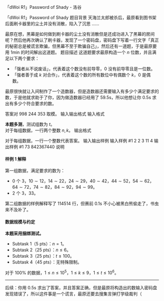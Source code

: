 



「dWoi R1」Password of Shady - 洛谷














「dWoi R1」Password of Shady
题目背景
天海兰太郎被杀后，最原看到图书架后面刷卡器里的尘土并没有消散，陷入了沉思 ……

最原在想，黑幕是如何做到刷卡器的尘土没有消散但是还成功进入了黑幕的房间呢？然后他再次确认了刷卡器，发现了一个密码盘，密码盘下写着一行文字「真正的秘密总是被谎言欺骗，但黑幕不至于欺骗自己」，然后还有一道题，于是最原要用 1min 的时间解出这道题。
题目描述
这道题要求最原构造一个 $n$ 位数，并且满足以下两个要求：

- 「强者从不说废话」，代表着这个数没有前导零，$0$ 没有前导零且是一位数。
- 「强者善于成 $k$ 对合作」，代表着这个数的所有数位中有偶数个 $k$，$0$ 是偶数。

最原很快就让入间制作了一个造数器，但是造数器还需要输入有多少个满足要求的数，于是他就求助于了你，因为做造数器已经用了 59.5s，所以他想让你 0.5s 求出有多少个符合要求的数。

答案对 $998\ 244\ 353$ 取模。
输入输出格式
输入格式

**本题多测**，测试组数为 $t$。     
对于每组数据，一行两个整数 $n,k$。
输出格式

对于每组数据，一行一个整数代表答案。
输入输出样例
输入样例 #1
2
2 3
11 4
输出样例 #1
73
842367440
说明
#### 样例 1 解释

第一组数据，满足要求的数为：

- $0$ 个 $3$，$10\sim 12$，$14 \sim 22$，$24 \sim 29$，$40 \sim 42$，$44 \sim 52$，$54 \sim 62$，$64 \sim 72$，$74 \sim 82$，$84 \sim 92$，$94\sim 99$。
- $2$ 个 $3$，$33$。

第二组数据的样例解释写了 114514 行，但赛前 0.1s 不小心被黑白熊偷走了，书虫来不及补了。

#### 数据规模与约定

**本题采用捆绑测试。**

- Subtask 1（5 pts）：$n=1$。
- Subtask 2（25 pts）：$n \le 6$。
- Subtask 3（25 pts）：$t \le 100$。
- Subtask 4（45 pts）：无特殊限制。

对于 $100\%$ 的数据，$1 \le n \le 10^5$，$1 \le k \le 9$，$1 \le t \le 10^6$。

---

后续：你用 0.5s 求出了答案，并且答案正确，但是最原将构造出的数输入密码盘发现错误了，所以这件事是一个谎言，最原还要去搜集言弹打学级裁判（






